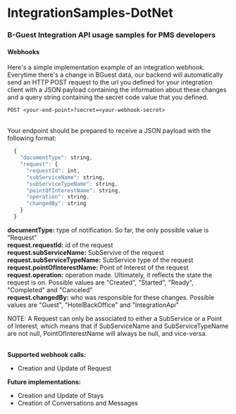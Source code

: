 # IntegrationSamples-DotNet
<h3>B-Guest Integration API usage samples for PMS developers</h3>
<h4>Webhooks</h4>
Here's a simple implementation example of an integration webhook. <br/>
Everytime there's a change in BGuest data, our backend will automatically send an HTTP POST request to the url you defined 
for your integration client with a JSON payload containing the information about these changes and a query string containing the secret code value that you defined.

```
POST <your-end-point>?secret=<your-webhook-secret>
```

<br/>
Your endpoint should be prepared to receive a JSON payload with the following format: <br/>

```javascript
  {
    "documentType": string, 
    "request": {
      "requestId": int, 
      "subServiceName": string, 
      "subServiceTypeName": string,
      "pointOfInterestName": string,
      "operation": string, 
      "changedBy": string 
    }
  }
```

<b>documentType:</b> type of notification. So far, the only possible value is "Request"<br/>
<b>request.requestId:</b> id of the request<br/>
<b>request.subServiceName:</b> SubServive of the request<br/>
<b>request.subServiceTypeName:</b> SubService type of the request<br/>
<b>request.pointOfInterestName:</b> Point of Interest of the request<br/>
<b>request.operation:</b> operation made. Ultimately, it reflects the state the request is on. Possible values are "Created", "Started", "Ready", "Completed" and "Canceled"<br/>
<b>request.changedBy:</b> who was responsible for these changes. Possible values are "Guest", "HotelBackOffice" and "IntegrationApi"<br/>

NOTE:
A Request can only be associated to either a SubService or a Point of Interest, which means that if SubServiceName and SubServiceTypeName are not null, PointOfInterestName will always be null, and vice-versa.

<br/>
<b>Supported webhook calls:</b>
<ul>
  <li>Creation and Update of Request</li>
</ul>

<b>Future implementations:</b>
<ul>
  <li>Creation and Update of Stays</li>
  <li>Creation of Conversations and Messages</li>
</ul>

